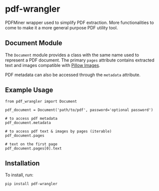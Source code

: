 # pdf-wrangler

PDFMiner wrapper used to simplify PDF extraction. More functionalities to come to make it a more general purpose PDF utility tool.

## Document Module

The `Document` module provides a class with the same name used to represent a PDF document. The primary `pages` attribute contains extracted text and images compatible with [Pillow Images](https://pillow.readthedocs.io/en/stable/reference/Image.html).

PDF metadata can also be accessed through the `metadata` attribute.

## Example Usage

```
from pdf_wrangler import Document

pdf_document = Document('path/to/pdf', password='optional password')

# to access pdf metadata
pdf_document.metadata

# to access pdf text & images by pages (iterable)
pdf_document.pages

# text on the first page
pdf_document.pages[0].text
```

## Installation

To install, run:
```
pip install pdf-wrangler
```